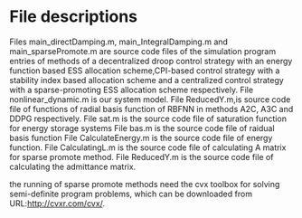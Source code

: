 # File descriptions

Files main_directDamping.m, main_IntegralDamping.m and main_sparsePromote.m are source code files of the simulation program entries of methods of a decentralized droop control strategy with an energy function based ESS allocation scheme,CPI-based control strategy with a
stability index based allocation scheme and a centralized control strategy with a sparse-promoting ESS allocation scheme respectively.
File nonlinear_dynamic.m is our system model.
File ReducedY.m,is source code file of functions of radial basis function of RBFNN in methods A2C, A3C and DDPG respectively.
File sat.m is the source code file of saturation function for energy storage systems
File bas.m is the source code file of raidual basis function
File CalculateEnergy.m is the source code file of energy function.
File CalculatingL.m is the source code file of calculating A matrix for sparse promote method.
File ReducedY.m is the source code file of calculating the admittance matrix.

the running of sparse promote methods need the cvx toolbox for solving semi-definite program problems, which can be downloaded from URL:http://cvxr.com/cvx/.
